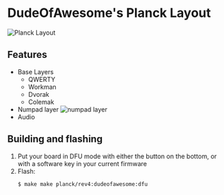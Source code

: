 # DudeOfAwesome's Planck Layout

![Planck Layout](https://i.imgur.com/mOc2Sbd.png)

## Features

- Base Layers
    - QWERTY
    - Workman
    - Dvorak
    - Colemak
- Numpad layer
    ![numpad layer](https://i.imgur.com/PQENcut.png)
- Audio

## Building and flashing

1. Put your board in DFU mode with either the button on the bottom, or with a software key in your current firmware
1. Flash:
    ```bash
    $ make make planck/rev4:dudeofawesome:dfu
    ```
